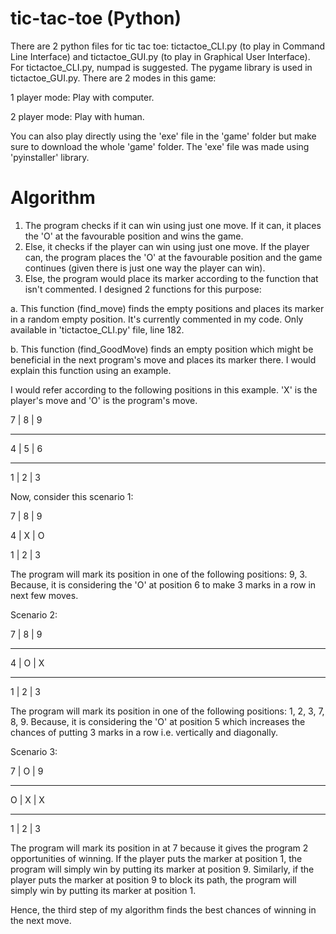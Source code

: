 # tic-tac-toe (Python)
There are 2 python files for tic tac toe:
tictactoe_CLI.py (to play in Command Line Interface) and tictactoe_GUI.py (to play in Graphical User Interface).
For tictactoe_CLI.py, numpad is suggested.
The pygame library is used in tictactoe_GUI.py.
There are 2 modes in this game:

1 player mode: Play with computer.

2 player mode: Play with human.

You can also play directly using the 'exe' file in the 'game' folder but make sure to download the whole 'game' folder. The 'exe' file was made using 'pyinstaller' library.

# Algorithm
1. The program checks if it can win using just one move. If it can, it places the 'O' at the favourable position and wins the game.
2. Else, it checks if the player can win using just one move. If the player can, the program places the 'O' at the favourable position and the game continues (given there is just one way the player can win).
3. Else, the program would place its marker according to the function that isn't commented. I designed 2 functions for this purpose:

  a. This function (find_move) finds the empty positions and places its marker in a random empty position. It's currently commented in my code. Only available in        'tictactoe_CLI.py' file, line 182.  
  
  b. This function (find_GoodMove) finds an empty position which might be beneficial in the next program's move and places its marker there. I would explain this function using an example.
  
  I would refer according to the following positions in this example. 'X' is the player's move and 'O' is the program's move.
  
  7 | 8 | 9
  - - - - -
  4 | 5 | 6
  - - - - -
  1 | 2 | 3
  
  Now, consider this scenario 1:
  
  7 | 8 | 9
  
  4 | X | O
  
  1 | 2 | 3
  
  The program will mark its position in one of the following positions: 9, 3. Because, it is considering the 'O' at position 6 to make 3 marks in a row in next few moves.
  
  Scenario 2:
  
  7 | 8 | 9
  _________
  4 | O | X
  _________
  1 | 2 | 3
  
  The program will mark its position in one of the following positions: 1, 2, 3, 7, 8, 9. Because, it is considering the 'O' at position 5 which increases the chances of putting   3 marks in a row i.e. vertically and diagonally.
  
  Scenario 3:
  
  7 | O | 9
  _________
  O | X | X
  _________
  1 | 2 | 3
  
  The program will mark its position in at 7 because it gives the program 2 opportunities of winning. If the player puts the marker at position 1, the program will simply win by   putting its marker at position 9. Similarly, if the player puts the marker at position 9 to block its path, the program will simply win by putting its marker at position 1.
  
  Hence, the third step of my algorithm finds the best chances of winning in the next move.
